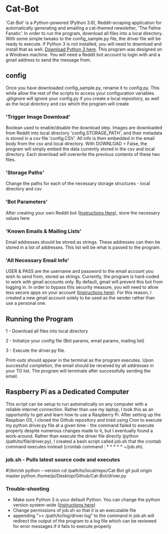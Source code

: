 # Cat-Bot
'Cat-Bot' is a Python-powered (Python 3.6), Reddit-scraping application for automatically generating and emailing a cat-themed newsletter, 'The Feline Fanatic'. In order to run the program, download all files into a local directory. With some simple tweaks to the config_sample.py file, the driver file will be ready to execute. If Python 3 is not installed, you will need to download and install that as well. [Download Python 3 here](https://www.python.org/downloads/). This program was designed on a Windows machine. You will need a Reddit bot account to login with and a gmail address to send the message from. 

## config
Once you have downloaded config_sample.py, rename it to config.py. This while allow the rest of the scripts to access your configuration variables. .gitignore will ignore your config.py if you create a local repository, as well as the local directory and csv which the program will create

### 'Trigger Image Download'
Boolean used to enable/disable the download step. Images are downloaded from Reddit into local directory 'config.STORAGE_PATH', and their metadata is stored in a csv file 'config.CSV'. All info is then embedded in the email body from the csv and local directory. With DOWNLOAD = False, the program will simply embed the data currently stored in the csv and local directory. Each download will overwrite the previous contents of these two files.

### 'Storage Paths'
Change the paths for each of the necessary storage structures - local directory and csv

### 'Bot Parameters'
After creating your own Reddit bot ([Instructions Here](http://pythonforengineers.com/build-a-reddit-bot-part-1/)), store the necessary values here

### 'Known Emails & Mailing Lists'
Email addresses should be stored as strings. These addresses can then be stored in a list of addresses. This list will be what is passed to the program. 

### 'All Necessary Email Info'
USER & PASS are the username and password to the email account you wish to send from, stored as strings. Currently, the program is hard-coded to work with gmail accounts only. By default, gmail will prevent this bot from logging in. In order to bypass this security measure, you will need to allow less secure apps on your account ([Instructions here](https://support.google.com/accounts/answer/6010255?hl=en)). For this reason, I created a new gmail account solely to be used as the sender rather than use a personal one. 

## Running the Program
1 - Download all files into local directory

2 - Initialize your config file (Bot params, email params, mailing list)

3 - Execute the driver.py file. 

Print-outs should appear in the terminal as the program executes. Upon successful completion, the email should be received by all addresses in your TO list. The program will terminate after successfully sending the email.

## Raspberry Pi as a Dedicated Computer
This script can be setup to run automatically on any computer with a reliable internet connection. Rather than use my laptop, I took this as an opportuntiy to get and learn how to use a Raspberry Pi. After setting up the Raspbian OS, I cloned the Github repository and tried using Cron to execute my python driver.py file at a given time - the command failed to  execute properly despite numerous changes made to it, but I eventually found a work-around. Rather than execute the driver file directly (python /path/to/file/driver.py), I created a bash script called job.sh that the crontab command executes instead (crontab command : * * * * * ~/job.sh).

### job.sh - Pulls latest source code and executes
#!/bin/sh
python --version
cd /path/to/local/repo/Cat-Bot
git pull origin master
python /home/pi/Desktop/Github/Cat-Bot/driver.py


### Trouble-shooting
- Make sure Python 3 is your default Python. You can change the python version system-wide ([Instructions here](https://linuxconfig.org/how-to-change-from-default-to-alternative-python-version-on-debian-linux)) 
- Change permissions of job.sh so that it is an executable file
- appending ">> /path/to/log/driver.log" to the command in job.sh will redirect the output of the program to a log file which can be reviewed for error messages if it fails to execute properly
